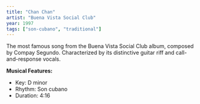 ```yaml
---
title: "Chan Chan"
artist: "Buena Vista Social Club"
year: 1997
tags: ["son-cubano", "traditional"]
---
```


The most famous song from the Buena Vista Social Club album, composed by Compay Segundo. Characterized by its distinctive guitar riff and call-and-response vocals.

**Musical Features:**
- Key: D minor
- Rhythm: Son cubano
- Duration: 4:16